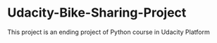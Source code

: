 # Udacity-Bike-Sharing-Project
This project is an ending project of Python course in Udacity Platform
